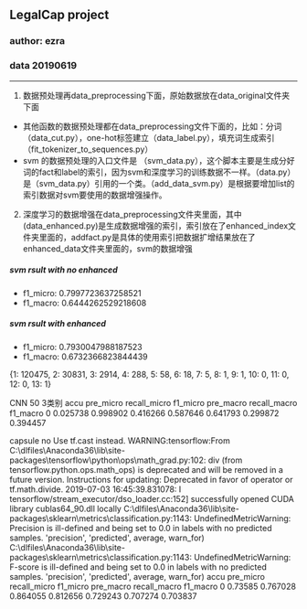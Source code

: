 ## LegalCap project
### author: ezra 
### data 20190619
****

1. 数据预处理再data_preprocessing下面，原始数据放在data_original文件夹下面
+ 其他函数的数据预处理都在data_preprocessing文件下面的，比如：分词（data_cut.py），one-hot标签建立（data_label.py），填充词生成索引（fit_tokenizer_to_sequences.py）
+ svm 的数据预处理的入口文件是 （svm_data.py），这个脚本主要是生成分好词的fact和label的索引，因为svm和深度学习的训练数据不一样。（data.py）是（svm_data.py）引用的一个类。（add_data_svm.py）是根据要增加list的索引数据对svm要使用的数据增强操作。
2. 深度学习的数据增强在data_preprocessing文件夹里面，其中(data_enhanced.py)是生成数据增强的索引，索引放在了enhanced_index文件夹里面的，addfact.py是具体的使用索引把数据扩增结果放在了enhanced_data文件夹里面的，svm的数据增强


##### svm rsult with no enhanced
+ f1_micro: 0.7997723637258521 
+ f1_macro: 0.6444262529218608
##### svm rsult with enhanced
+ f1_micro: 0.7930047988187523  
+ f1_macro: 0.6732366823844439

{1: 120475, 2: 30831, 3: 2914, 4: 288, 5: 58, 6: 18, 7: 5, 8: 1, 9: 1, 10: 0, 11: 0, 12: 0, 13: 1}

CNN 50 3类别
       accu  pre_micro  recall_micro  f1_micro  pre_macro  recall_macro  f1_macro
0  0.025738   0.998902      0.416266  0.587646   0.641793      0.299872  0.394457

capsule
no 
Use tf.cast instead.
WARNING:tensorflow:From C:\dlfiles\Anaconda36\lib\site-packages\tensorflow\python\ops\math_grad.py:102: div (from tensorflow.python.ops.math_ops) is deprecated and will be removed in a future version.
Instructions for updating:
Deprecated in favor of operator or tf.math.divide.
2019-07-03 16:45:39.831078: I tensorflow/stream_executor/dso_loader.cc:152] successfully opened CUDA library cublas64_90.dll locally
C:\dlfiles\Anaconda36\lib\site-packages\sklearn\metrics\classification.py:1143: UndefinedMetricWarning: Precision is ill-defined and being set to 0.0 in labels with no predicted samples.
  'precision', 'predicted', average, warn_for)
C:\dlfiles\Anaconda36\lib\site-packages\sklearn\metrics\classification.py:1143: UndefinedMetricWarning: F-score is ill-defined and being set to 0.0 in labels with no predicted samples.
  'precision', 'predicted', average, warn_for)
      accu  pre_micro  recall_micro  f1_micro  pre_macro  recall_macro  f1_macro
0  0.73585   0.767028      0.864055  0.812656   0.729243      0.707274  0.703837
